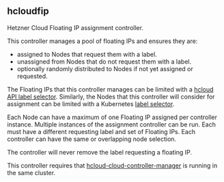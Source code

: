## hcloudfip

Hetzner Cloud Floating IP assignment controller.

This controller manages a pool of floating IPs and ensures they are:

* assigned to Nodes that request them with a label.
* unassigned from Nodes that do not request them with a label.
* optionally randomly distributed to Nodes if not yet assigned or requested.

The Floating IPs that this controller manages can be limited with a [hcloud API label selector](https://docs.hetzner.cloud/#label-selector). Similarly, the Nodes that this controller will consider for assignment can be limited with a Kubernetes [label selector](https://kubernetes.io/docs/concepts/overview/working-with-objects/labels).

Each Node can have a maximum of one Floating IP assigned per controller instance. Multiple instances of the assignment controller can be run. Each must have a different requesting label and set of Floating IPs. Each controller can have the same or overlapping node selection.

The controller will never remove the label requesting a floating IP.

This controller requires that [hcloud-cloud-controller-manager](https://github.com/hetznercloud/hcloud-cloud-controller-manager) is running in the same cluster.
